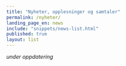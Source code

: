 ```yaml
---
title: "Nyheter, opplesninger og samtaler"
permalink: /nyheter/
landing_page_en: news
include: "snippets/news-list.html"
published: true
layout: list
---
```


*under oppdatering*
